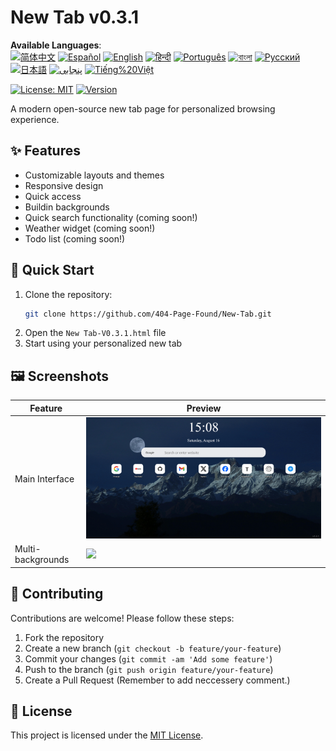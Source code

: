 # New Tab v0.3.1

**Available Languages**:  
[![简体中文](https://img.shields.io/badge/简体中文-blue)](docs/l10n/README.zh-CN.md)
[![Español](https://img.shields.io/badge/Español-blue)](docs/l10n/README.es.md)
[![English](https://img.shields.io/badge/English-blue)](docs/l10n/README.en.md)
[![हिन्दी](https://img.shields.io/badge/हिन्दी-blue)](docs/l10n/README.hi.md)
[![Português](https://img.shields.io/badge/Português-blue)](docs/l10n/README.pt.md)
[![বাংলা](https://img.shields.io/badge/বাংলা-blue)](docs/l10n/README.bn.md)
[![Русский](https://img.shields.io/badge/Русский-blue)](docs/l10n/README.ru.md)
[![日本語](https://img.shields.io/badge/日本語-blue)](docs/l10n/README.ja.md)
[![پنجابی](https://img.shields.io/badge/پنجابی-blue)](docs/l10n/README.pa.md)
[![Tiếng%20Việt](https://img.shields.io/badge/Tiếng%20Việt-blue)](docs/l10n/README.vi.md)

[![License: MIT](https://img.shields.io/badge/License-MIT-yellow.svg)](LICENSE)
[![Version](https://img.shields.io/badge/version-0.3.1-blue)]()

A modern open-source new tab page for personalized browsing experience.

## ✨ Features
- Customizable layouts and themes
- Responsive design
- Quick access
- Buildin backgrounds
- Quick search functionality (coming soon!)
- Weather widget (coming soon!)
- Todo list (coming soon!)

## 🚀 Quick Start
1. Clone the repository:
   ```bash
   git clone https://github.com/404-Page-Found/New-Tab.git
   ```
2. Open the `New Tab-V0.3.1.html` file
3. Start using your personalized new tab

## 🖼️ Screenshots
| Feature | Preview |
|------|------|
| Main Interface | ![](images/New%20Tab_1.png) |
| Multi-backgrounds | ![](images/New%20Tab_2.png) |

## 👥 Contributing
Contributions are welcome! Please follow these steps:
1. Fork the repository
2. Create a new branch (`git checkout -b feature/your-feature`)
3. Commit your changes (`git commit -am 'Add some feature'`)
4. Push to the branch (`git push origin feature/your-feature`)
5. Create a Pull Request
(Remember to add neccessery comment.)

## 📄 License
This project is licensed under the [MIT License](LICENSE).
